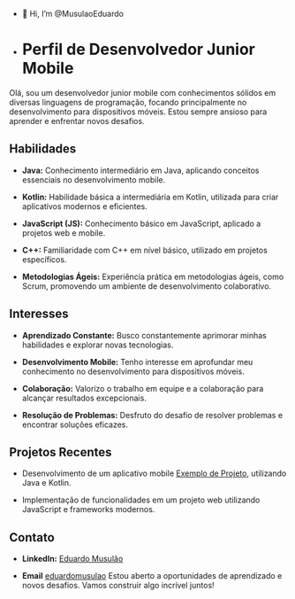- 👋 Hi, I’m @MusulaoEduardo
- # Perfil de Desenvolvedor Junior Mobile

Olá, sou um desenvolvedor junior mobile com conhecimentos sólidos em diversas linguagens de programação, focando principalmente no desenvolvimento para dispositivos móveis. Estou sempre ansioso para aprender e enfrentar novos desafios.

## Habilidades

- **Java:** Conhecimento intermediário em Java, aplicando conceitos essenciais no desenvolvimento mobile.

- **Kotlin:** Habilidade básica a intermediária em Kotlin, utilizada para criar aplicativos modernos e eficientes.

- **JavaScript (JS):** Conhecimento básico em JavaScript, aplicado a projetos web e mobile.

- **C++:** Familiaridade com C++ em nível básico, utilizado em projetos específicos.

- **Metodologias Ágeis:** Experiência prática em metodologias ágeis, como Scrum, promovendo um ambiente de desenvolvimento colaborativo.

## Interesses

- **Aprendizado Constante:** Busco constantemente aprimorar minhas habilidades e explorar novas tecnologias.

- **Desenvolvimento Mobile:** Tenho interesse em aprofundar meu conhecimento no desenvolvimento para dispositivos móveis.

- **Colaboração:** Valorizo o trabalho em equipe e a colaboração para alcançar resultados excepcionais.

- **Resolução de Problemas:** Desfruto do desafio de resolver problemas e encontrar soluções eficazes.

## Projetos Recentes

- Desenvolvimento de um aplicativo mobile [Exemplo de Projeto](link-do-repositorio), utilizando Java e Kotlin.

- Implementação de funcionalidades em um projeto web utilizando JavaScript e frameworks modernos.

## Contato

- **LinkedIn:** [Eduardo Musulão](https://www.linkedin.com/in/eduardo-musul%C3%A3o-714872253/)

- **Email** [eduardomusulao](eduardomusulao878@gmail.com)
Estou aberto a oportunidades de aprendizado e novos desafios. Vamos construir algo incrível juntos!
